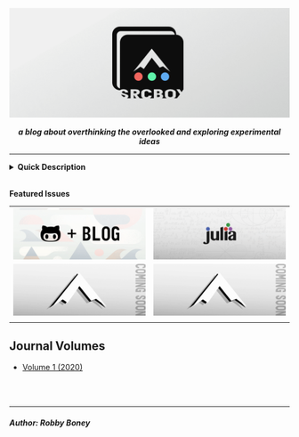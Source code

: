 ![](banner.png)

<p align="center">
    <b><i>
    a blog about overthinking the overlooked and exploring experimental ideas
    </i></b>
</p>


<hr>


<details>
<summary><b>Quick Description</b></summary>

Welcome to `SRC_BOX`, my personal blog and experimental idea workbench. The idea behind this blog 
really lies in a concept of using `Github` as a blogging platform for (but not limited to) technical topics.
Since most technology, science and philosophy blogs online tend to share resources such as code, project examples, and other material, I thought it would be interesting to see if a collaboration between `Github` and
a science journalism format could provide an interesting and useful way to blog.

Topics you can expect to find here will relate primarily to technology and programming, however also expect to 
see art, graphic design, 3d modeling, music production, philosophy and other topics as well.

<br>

`SRC_BOX` uses `git` and `Github` to capitalize on two valuable aspects: __Continuous Content__ and __Repeatable Behavior__ intended to be a living blog using a science journal format. Each year a new `Volume` will be started and throughout the year `Issues` will be added to the volume's directory. In addition each issue will correspond with a issue on the github issue board to allow for comments, suggestions, example discussion, ect.

For more details on what I'm calling, _Git Based Blogging_ see the first issue, [Github for Blogging](vol-1/issue-1/post.md).

</details>

<br>


**Featured Issues**

| | |
|-|-|
|[![](vol-1/issue-1/i1-banner.png)](vol-1/issue-1/post.md)|[![](vol-1/issue-2/banner.png)](vol-1/issue-2/post.ipynb)|
|[![](csoon-banner.png)]()|[![](csoon-banner.png)]()|
| | |


## Journal Volumes
- [Volume 1 (2020)](vol-1/readme.md)

<br>
<br>
<hr>
<h5>
Author: <i>Robby Boney</i>
</h5>
